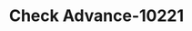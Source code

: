 ---
f_zip-code: 85541
f_state-code: AZ
title: Check Advance-10221
f_phone: 928-472-7134
f_city-only: Payson
f_address: 201 W Main Street Payson
f_location-unique-id: '10221'
slug: check-advance-10221
updated-on: '2024-05-30T13:46:58.046Z'
created-on: '2024-05-30T13:36:59.803Z'
published-on: '2024-05-30T13:54:32.469Z'
f_city-state: cms/city/payson-az.md
f_company: cms/company/check-advance.md
f_state: cms/state/arizona.md
layout: '[payday-loan].html'
tags: payday-loan
---